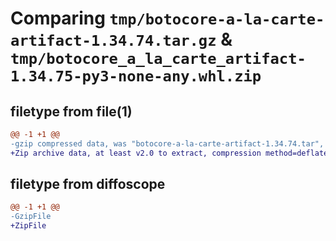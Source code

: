 # Comparing `tmp/botocore-a-la-carte-artifact-1.34.74.tar.gz` & `tmp/botocore_a_la_carte_artifact-1.34.75-py3-none-any.whl.zip`

## filetype from file(1)

```diff
@@ -1 +1 @@
-gzip compressed data, was "botocore-a-la-carte-artifact-1.34.74.tar", last modified: Sat Mar 30 00:57:44 2024, max compression
+Zip archive data, at least v2.0 to extract, compression method=deflate
```

## filetype from diffoscope

```diff
@@ -1 +1 @@
-GzipFile
+ZipFile
```

